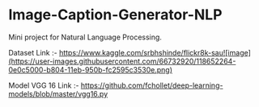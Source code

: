 # Image-Caption-Generator-NLP
Mini project for Natural Language Processing.


Dataset Link :-  https://www.kaggle.com/srbhshinde/flickr8k-sau![image](https://user-images.githubusercontent.com/66732920/118652264-0e0c5000-b804-11eb-950b-fc2595c3530e.png)

Model VGG 16 Link :- https://github.com/fchollet/deep-learning-models/blob/master/vgg16.py


